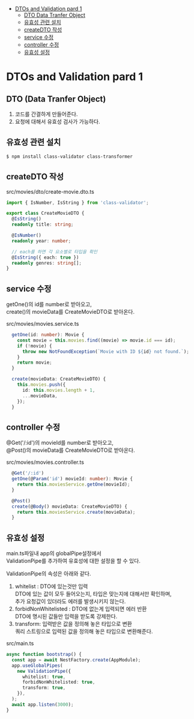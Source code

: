 <!-- TOC -->

- [DTOs and Validation pard 1](#dtos-and-validation-pard-1)
  - [DTO Data Tranfer Object](#dto-data-tranfer-object)
  - [유효성 관련 설치](#%EC%9C%A0%ED%9A%A8%EC%84%B1-%EA%B4%80%EB%A0%A8-%EC%84%A4%EC%B9%98)
  - [createDTO 작성](#createdto-%EC%9E%91%EC%84%B1)
  - [service 수정](#service-%EC%88%98%EC%A0%95)
  - [controller 수정](#controller-%EC%88%98%EC%A0%95)
  - [유효성 설정](#%EC%9C%A0%ED%9A%A8%EC%84%B1-%EC%84%A4%EC%A0%95)

<!-- /TOC -->

# DTOs and Validation pard 1

## DTO (Data Tranfer Object)
1. 코드를 간결하게 만들어준다.
2. 요청에 대해서 유효성 검사가 가능하다.

## 유효성 관련 설치
``` bash
$ npm install class-validator class-transformer
```

## createDTO 작성
src/movies/dto/create-movie.dto.ts
``` typescript
import { IsNumber, IsString } from 'class-validator';

export class CreateMovieDTO {
  @IsString()
  readonly title: string;

  @IsNumber()
  readonly year: number;

  // each를 하면 각 요소별로 타입을 확인
  @IsString({ each: true })
  readonly genres: string[];
}
```

## service 수정
getOne()의 id를 number로 받아오고,  
create()의 movieData를 CreateMovieDTO로 받아온다.

src/movies/movies.service.ts
``` typescript
  getOne(id: number): Movie {
    const movie = this.movies.find((movie) => movie.id === id);
    if (!movie) {
      throw new NotFoundException(`Movie with ID ${id} not found.`);
    }
    return movie;
  }

  create(movieData: CreateMovieDTO) {
    this.movies.push({
      id: this.movies.length + 1,
      ...movieData,
    });
  }
```

## controller 수정
@Get('/:id')의 movieId를 number로 받아오고,  
@Post()의 movieData를 CreateMovieDTO로 받아온다.

src/movies/movies.controller.ts
``` typescript
  @Get('/:id')
  getOne(@Param('id') movieId: number): Movie {
    return this.moviesService.getOne(movieId);
  }

  @Post()
  create(@Body() movieData: CreateMovieDTO) {
    return this.moviesService.create(movieData);
  }
```

## 유효성 설정
main.ts파일내 app의 globalPipe설정에서  
ValidationPipe를 추가하여 유효성에 대한 설정을 할 수 있다.  

ValidationPipe의 속성은 아래와 같다.
1. whitelist : DTO에 있는것만 입력  
  DTO에 있는 값이 모두 들어오는지, 타입은 맞는지에 대해서만 확인하며,  
  추가 요청값이 있더라도 에러를 발생시키지 않는다.
2. forbidNonWhitelisted : DTO에 없는게 입력되면 에러 반환  
  DTO에 명시된 값들만 입력을 받도록 강제한다.
3. transform: 입력받은 값을 정의해 놓은 타입으로 변환  
  쿼리 스트링으로 입력된 값을 정의해 놓은 타입으로 변환해준다.

src/main.ts
``` typescript
async function bootstrap() {
  const app = await NestFactory.create(AppModule);
  app.useGlobalPipes(
    new ValidationPipe({
      whitelist: true,
      forbidNonWhitelisted: true,
      transform: true,
    }),
  );
  await app.listen(3000);
}
```
